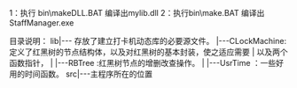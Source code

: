 1：执行 bin\makeDLL.BAT
    编译出mylib.dll
2：执行bin\make.BAT
    编译出StaffManager.exe

目录说明：
    lib|---   存放了建立打卡机动态库的必要源文件。
       |---CLockMachine:定义了红黑树的节点结构体，以及对红黑树的基本封装，使之适应需要
       |                以及两个函数指针，
       |
       |---RBTree     :红黑树节点的增删改查操作。
       |
       |---UsrTime   ：一些好用的时间函数。
    src|---主程序所在的位置